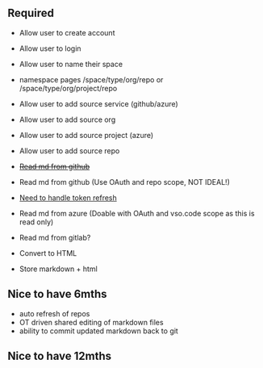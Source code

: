 ## Required

- Allow user to create account
- Allow user to login
- Allow user to name their space
- namespace pages /space/type/org/repo or /space/type/org/project/repo

- Allow user to add source service (github/azure)
- Allow user to add source org
- Allow user to add source project (azure)
- Allow user to add source repo

- ~~[Read md from github](https://developer.github.com/apps/building-github-apps/authenticating-with-github-apps/)~~
- Read md from github (Use OAuth and repo scope, NOT IDEAL!)
- [Need to handle token refresh](https://stackoverflow.com/questions/28685033/how-to-handle-refresh-tokens-in-golang-oauth2-client-lib)
- Read md from azure (Doable with OAuth and vso.code scope as this is read only)
- Read md from gitlab?
- Convert to HTML
- Store markdown + html

## Nice to have 6mths

- auto refresh of repos
- OT driven shared editing of markdown files
- ability to commit updated markdown back to git

## Nice to have 12mths
